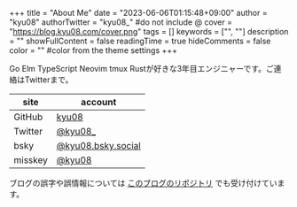 +++
title = "About Me"
date = "2023-06-06T01:15:48+09:00"
author = "kyu08"
authorTwitter = "kyu08_" #do not include @
cover = "https://blog.kyu08.com/cover.png"
tags = []
keywords = ["", ""]
description = ""
showFullContent = false
readingTime = true
hideComments = false
color = "" #color from the theme settings
+++

Go Elm TypeScript Neovim tmux Rustが好きな3年目エンジニャーです。ご連絡はTwitterまで。

|site|account|
|---|---|
|GitHub|[kyu08](https://github.com/kyu08)|
|Twitter|[@kyu08_](https://twitter.com/kyu08_)|
|bsky|[@kyu08.bsky.social](https://bsky.app/profile/kyu08.bsky.social)|
|misskey|[@kyu08](https://misskey.io/@kyu08)|

ブログの誤字や誤情報については [このブログのリポジトリ](https://github.com/kyu08/blog/issues) でも受け付けています。
